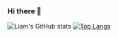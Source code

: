 ### Hi there 👋

<!--
**climber-guy1772/climber-guy1772** is a ✨ _special_ ✨ repository because its `README.md` (this file) appears on your GitHub profile.

Here are some ideas to get you started:

- 🔭 I’m currently working on ...
- 🌱 I’m currently learning ...
- 👯 I’m looking to collaborate on ...
- 🤔 I’m looking for help with ...
- 💬 Ask me about ...
- 📫 How to reach me: ...
- 😄 Pronouns: ...
- ⚡ Fun fact: ...
-->
![Liam's GitHub stats](https://github-readme-stats.vercel.app/api?username=climber-guy1772&show_icons=true&theme=calm)
[![Top Langs](https://github-readme-stats.vercel.app/api/top-langs/?username=climber-guy1772&layout=compact&theme=calm)](https://github.com/climber-guy1772/github-readme-stats)
